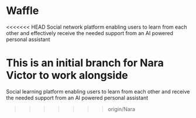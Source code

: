 # Waffle
<<<<<<< HEAD
Social network platform enabling users to learn from each other and effectively receive the needed support from an AI powered personal assistant


This is an initial branch for Nara Victor to work alongside
=======
Social learning platform enabling users to learn from each other and receive the needed support from an AI powered personal assistant
>>>>>>> origin/Nara
